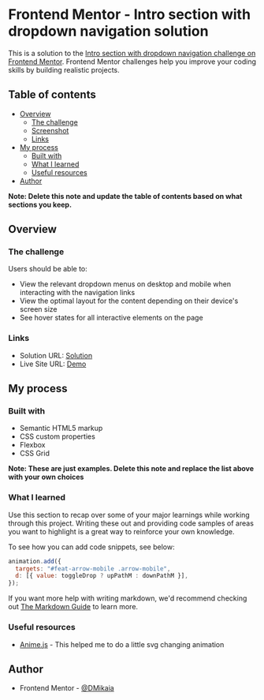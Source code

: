 # Frontend Mentor - Intro section with dropdown navigation solution

This is a solution to the [Intro section with dropdown navigation challenge on Frontend Mentor](https://www.frontendmentor.io/challenges/intro-section-with-dropdown-navigation-ryaPetHE5). Frontend Mentor challenges help you improve your coding skills by building realistic projects.

## Table of contents

- [Overview](#overview)
  - [The challenge](#the-challenge)
  - [Screenshot](#screenshot)
  - [Links](#links)
- [My process](#my-process)
  - [Built with](#built-with)
  - [What I learned](#what-i-learned)
  - [Useful resources](#useful-resources)
- [Author](#author)

**Note: Delete this note and update the table of contents based on what sections you keep.**

## Overview

### The challenge

Users should be able to:

- View the relevant dropdown menus on desktop and mobile when interacting with the navigation links
- View the optimal layout for the content depending on their device's screen size
- See hover states for all interactive elements on the page

### Links

- Solution URL: [Solution](https://github.com/DMikaia/intro-dm)
- Live Site URL: [Demo](https://intro-dm.netlify.app)

## My process

### Built with

- Semantic HTML5 markup
- CSS custom properties
- Flexbox
- CSS Grid

**Note: These are just examples. Delete this note and replace the list above with your own choices**

### What I learned

Use this section to recap over some of your major learnings while working through this project. Writing these out and providing code samples of areas you want to highlight is a great way to reinforce your own knowledge.

To see how you can add code snippets, see below:

```js
animation.add({
  targets: "#feat-arrow-mobile .arrow-mobile",
  d: [{ value: toggleDrop ? upPathM : downPathM }],
});
```

If you want more help with writing markdown, we'd recommend checking out [The Markdown Guide](https://www.markdownguide.org/) to learn more.

### Useful resources

- [Anime.js](https://animejs.com) - This helped me to do a little svg changing animation

## Author

- Frontend Mentor - [@DMikaia](https://www.frontendmentor.io/profile/DMikaia)
